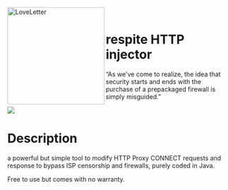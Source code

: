 
<div>
  <img width="220" align="left" src="https://pbs.twimg.com/profile_images/560079833107951617/k1VDVKJT.png" alt="LoveLetter"/>
  <br>
  <h1>respite HTTP injector</h1>
  <p>“As we've come to realize, the idea that security starts and ends with the purchase of a prepackaged firewall is simply misguided.”</p>
</div>

[![](https://img.shields.io/sourceforge/dw/http-injector-plus.svg)](https://sourceforge.net/projects/http-injector-plus/files/latest/download)

# Description
a powerful but simple tool to modify HTTP Proxy CONNECT requests and response to bypass ISP censorship and firewalls, purely coded in Java.

Free to use but comes with no warranty.
